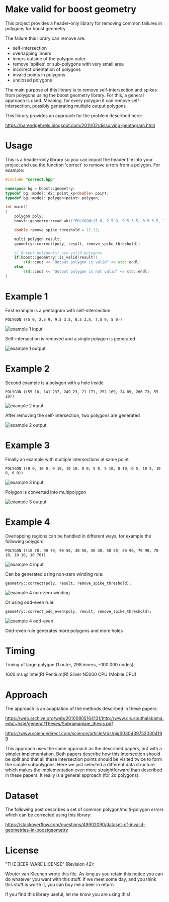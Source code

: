 # Make valid for boost geometry

This project provides a header-only library for removing common failures in polygons for boost geometry. 

The failure this library can remove are: 
- self-intersection
- overlapping inners
- inners outside of the polygon outer
- remove 'spikes' or sub-polygons with very small area
- incorrect orientation of polygons
- invalid points in polygons
- unclosed polygons

The main purpose of this library is to remove self-intersection and spikes from polygons using the boost geometry library. For this, a general approach is used. Meaning, for every polygon it can remove self-intersection, possibly generating multiple output polygons

This library provides an approach for the problem described here:

https://barendgehrels.blogspot.com/2011/02/dissolving-pentagram.html

# Usage
This is a header-only library so you can import the header file into your project and use the function 'correct' to remove errors from a polygon. For example:

````C++
#include "correct.hpp"

namespace bg = boost::geometry;
typedef bg::model::d2::point_xy<double> point;
typedef bg::model::polygon<point> polygon;

int main()
{
	polygon poly;
	boost::geometry::read_wkt("POLYGON((5 0, 2.5 9, 9.5 3.5, 0.5 3.5, 7.5 9, 5 0))", poly);

	double remove_spike_threshold = 1E-12;

	multi_polygon result;
	geometry::correct(poly, result, remove_spike_threshold);

	// Output polygon(s) are valid polygons
	if(boost::geometry::is_valid(result))
		std::cout << "Output polygon is valid" << std::endl;
	else
		std::cout << "Output polygon is not valid" << std::endl;
}
````

# Example 1
First example is a pentagram with self-intersection. 
````
POLYGON ((5 0, 2.5 9, 9.5 3.5, 0.5 3.5, 7.5 9, 5 0))
````

![example 1 input](images/example_1_input.png)

Self-intersection is removed and a single polygon is generated

![example 1 output](images/example_1_output.png)

# Example 2
Second example is a polygon with a hole inside
````
POLYGON ((55 10, 141 237, 249 23, 21 171, 252 169, 24 89, 266 73, 55 10))
````

![example 2 input](images/example_2_input.png)

After removing the self-intersection, two polygons are generated

![example 2 output](images/example_2_output.png)

# Example 3
Finally an example with multiple intersections at same point
````
POLYGON ((0 0, 10 0, 0 10, 10 10, 0 0, 5 0, 5 10, 0 10, 0 5, 10 5, 10 0, 0 0))
````

![example 3 input](images/example_3_input.png)

Polygon is converted into multipolygon

![example 3 output](images/example_3_output.png)

# Example 4
Overlapping regions can be handled in different ways, for example the following polygon:
````
POLYGON ((10 70, 90 70, 90 50, 30 50, 30 30, 50 30, 50 90, 70 90, 70 10, 10 10, 10 70))
````

![example 4 input](images/overlap_input.png)

Can be generated using non-zero winding rule:

````
geometry::correct(poly, result, remove_spike_threshold);
````
![example 4 non-zero winding](images/overlap_non_zero_winding.png)

Or using odd-even rule:

````
geometry::correct_odd_even(poly, result, remove_spike_threshold);
````
![example 4 odd-even](images/overlap_odd_even.png)

Odd-even rule generates more polygons and more holes 

# Timing

Timing of large polygon (1 outer, 298 inners, ~100.000 nodes): 

1600 ms @ Intel(R) Pentium(R) Silver N5000 CPU (Mobile CPU)

# Approach
The approach is an adaptation of the methods described in these papers:

https://web.archive.org/web/20100805164131/http://www.cis.southalabama.edu/~hain/general/Theses/Subramaniam_thesis.pdf

https://www.sciencedirect.com/science/article/abs/pii/S0304397520304199

This approach uses the same approach as the described papers, but with a simpler implementation. Both papers describe how this intersection should be split and that all these intersection points should be visited twice to form the simple subpolygons. Here we just selected a different data structure which makes the implementation even more straightforward than described in these papers. It really is a general approach (for 2d polygons). 

# Dataset
The following post describes a set of common polygon/multi-polygon errors which can be corrected using this library:

https://stackoverflow.com/questions/49902090/dataset-of-invalid-geometries-in-boostgeometry

# License
"THE BEER-WARE LICENSE" (Revision 42):

Wouter van Kleunen wrote this file.  As long as you retain this notice you can do whatever you want with this stuff. If we meet some day, and you think this stuff is worth it, you can buy me a beer in return

If you find this library useful, let me know you are using this!
